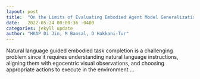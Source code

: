 ```yaml
---
layout: post
title:  "On the Limits of Evaluating Embodied Agent Model Generalization Using Validation Sets"
date:   2022-05-24 00:00:36 -0400
categories: jekyll update
author: "HKAP Di Jin, M Bansal, D Hakkani-Tur"
---
```

Natural language guided embodied task completion is a challenging problem since it requires understanding natural language instructions, aligning them with egocentric visual observations, and choosing appropriate actions to execute in the environment …